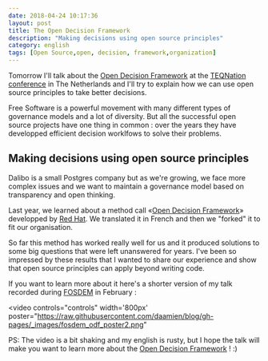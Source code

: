```yaml
---
date: 2018-04-24 10:17:36
layout: post
title: The Open Decision Framework
description: "Making decisions using open source principles"
category: english
tags: [Open Source,open, decision, framework,organization]
---
```



Tomorrow I'll talk about the [Open Decision Framework] at the 
[TEQNation conference] in The Netherlands and I'll try to explain how we can 
use open source principles to take better decisions.

<!--MORE-->


[Open Decision Framework]: https://github.com/red-hat-people-team/open-decision-framework
[TEQNation conference]: https://teqnation.nl
[FOSDEM]: https://fosdem.org
[Red Hat]: https://redhat.com/

Free Software is a powerful movement with many different types of 
governance models and a lot of diversity. But all the successful open source 
projects have one thing in common : over the years they have developped efficient 
decision worklfows to solve their problems. 

## Making decisions using open source principles

Dalibo is a small Postgres company but as we're growing, we face more complex issues 
and we want to maintain a governance model based on transparency and open thinking. 

Last year, we learned about a method call «[Open Decision Framework]» 
developped by [Red Hat]. We translated it in French and then we "forked" 
it to fit our organisation. 

So far this method has worked really well for us and it produced solutions 
to some big questions that were left unanswered for years. I've been so impressed 
by these results that I wanted to share our experience and show that 
open source principles can apply beyond writing code. 

If you want to learn more about it here's a shorter version of my talk recorded during [FOSDEM] in February : 

<video controls="controls"  width='800px'
poster="https://raw.githubusercontent.com/daamien/blog/gh-pages/_images/fosdem_odf_poster2.png"
>
  <source src="https://video.fosdem.org/2018/K.4.201/osd_the_open_decision_framework.webm" type='video/webm; codecs="vp9, opus"' />
  
</video>

PS: The video is a bit shaking and my english is rusty, but I hope the talk will 
make you want to learn more about the [Open Decision Framework] ! :)

